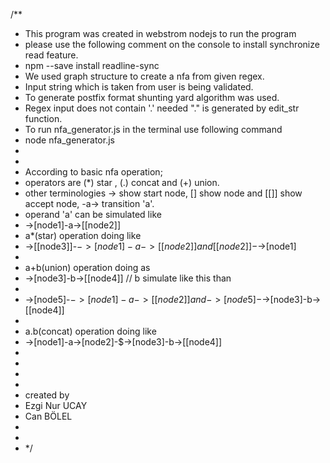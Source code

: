 /**
 * This program was created in webstrom nodejs to run the program
 * please use the following comment on the console to install synchronize read feature.
 * npm --save install readline-sync
 * We used graph structure to create a nfa from given regex.
 * Input string which is taken from user is being validated.
 * To generate postfix format shunting yard algorithm was used.
 * Regex input does not contain '.' needed "." is generated by edit_str function.
 * To run nfa_generator.js in the terminal use following command 
 * node nfa_generator.js
 *
 *
 * According to basic nfa operation;
 * operators are (*) star , (.) concat and (+) union.
 * other terminologies -> show start node, [] show node and [[]] show accept node, -a-> transition 'a'.
 * operand 'a' can be simulated like
 *  ->[node1]-a->[[node2]]
 *  a*(star) operation doing like
 *  ->[[node3]]-$->[node1]-a->[[node2]] and [[node2]]-$->[node1]
 *
 * a+b(union) operation doing as
 * ->[node3]-b->[[node4]] // b simulate like this than
 *
 *  ->[node5]-$->[node1]-a->[[node2]] and ->[node5]-$->[node3]-b->[[node4]]
 * 
 * a.b(concat) operation doing like
 * ->[node1]-a->[node2]-$->[node3]-b->[[node4]]
 *
 *
 *
 *
 * created by
 *  Ezgi Nur UCAY
 *  Can BÖLEL
 * 
 *
 * */
